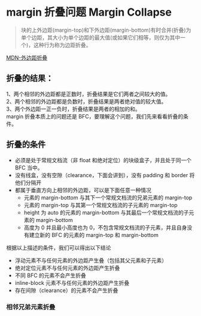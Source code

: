 # margin 折叠问题 Margin Collapse
>块的上外边距(margin-top)和下外边距(margin-bottom)有时合并(折叠)为单个边距，其大小为单个边距的最大值(或如果它们相等，则仅为其中一个)，这种行为称为边距折叠。

[MDN-外边距折叠](https://developer.mozilla.org/zh-CN/docs/Web/CSS/CSS_Box_Model/Mastering_margin_collapsing)  
## 折叠的结果：  
1、两个相邻的外边距都是正数时，折叠结果是它们两者之间较大的值。  
2、两个相邻的外边距都是负数时，折叠结果是两者绝对值的较大值。  
3、两个外边距一正一负时，折叠结果是两者的相加的和。  
margin 折叠本质上的问题还是 BFC，要理解这个问题，我们先来看看折叠的条件。
## 折叠的条件
* 必须是处于常规文档流（非 float 和绝对定位）的块级盒子，并且处于同一个 BFC 当中。
* 没有线盒，没有空隙（clearance，下面会讲到），没有 padding 和 border 将他们分隔开
* 都属于垂直方向上相邻的外边距，可以是下面任意一种情况
    * 元素的 margin-bottom 与其下一个常规文档流的兄弟元素的 margin-top
    * 元素的 margin-top 与其第一个常规文档流的子元素的 margin-top
    * height 为 auto 的元素的 margin-bottom 与其最后一个常规文档流的子元素的 margin-bottom
    * 高度为 0 并且最小高度也为 0，不包含常规文档流的子元素，并且自身没有建立新的 BFC 的元素的 margin-top 和 margin-bottom  

根据以上描述的条件，我们可以得出以下结论
* 浮动元素不与任何元素的外边距产生叠（包括其父元素和子元素）
* 绝对定位元素不与任何元素的外边距产生折叠
* 不同 BFC 的元素不会产生折叠
* inline-block 元素不与任何元素的外边距产生折叠
* 存在间隙（clearance）的元素不会产生折叠 
### 相邻兄弟元素折叠
```

```
